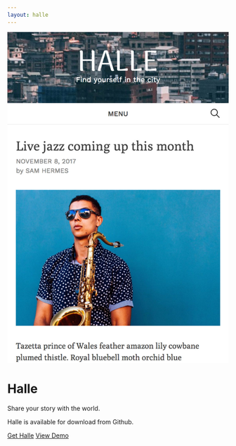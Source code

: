 ```yaml
---
layout: halle
---
```

<div class="halle-intro">
	<div class="halle-intro-image">
		<img src="/img/projects/screenshot.jpg">
	</div>
	<div class="halle-intro-text">
		<h1>Halle</h1>
		<p>Share your story with the world.</p>
	</div>
</div>

<div class="halle-features">
	<!-- What is Halle for? What is its purpose? Who would want to use it? -->
</div>

<div class="halle-get">
	<p>Halle is available for download from Github.</p>
	<a class="download-link" href="https://github.com/samhermes/halle">Get Halle</a>
	<a class="demo-link" href="http://samhermes.co/halle-demo">View Demo</a>
</div>

<!-- Link to Halle documentation -->